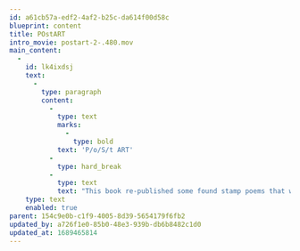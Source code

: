 ```yaml
---
id: a61cb57a-edf2-4af2-b25c-da614f00d58c
blueprint: content
title: POstART
intro_movie: postart-2-.480.mov
main_content:
  -
    id: lk4ixdsj
    text:
      -
        type: paragraph
        content:
          -
            type: text
            marks:
              -
                type: bold
            text: 'P/o/S/t ART'
          -
            type: hard_break
          -
            type: text
            text: "This book re-published some found stamp poems that were limited to originals, or as print editions (STAMPS-TO), or in other TOE and group publications. An unnumbered edition; 16 pages, 14 x 20 cm,\_printed offset in black on white paper. Published in 1978, Providence, RI."
    type: text
    enabled: true
parent: 154c9e0b-c1f9-4005-8d39-5654179f6fb2
updated_by: a726f1e0-85b0-48e3-939b-db6b8482c1d0
updated_at: 1689465814
---
```

